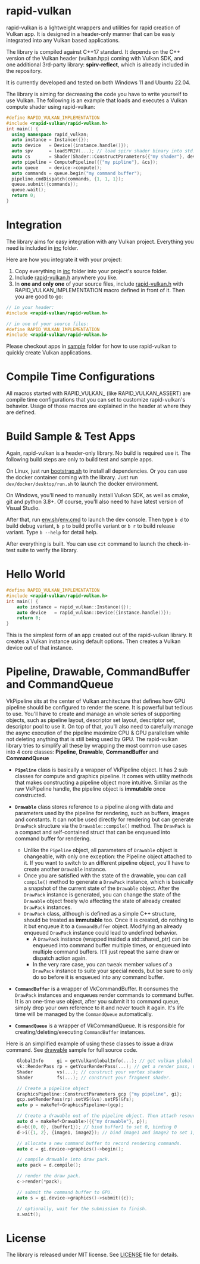 # rapid-vulkan
rapid-vulkan is a lightweight wrappers and utilities for rapid creation of Vulkan app. It is designed in a header-only manner that can be easiy integrated into any Vulkan based applications.

The library is compiled against C++17 standard. It depends on the C++ version of the Vulkan header (vulkan.hpp) coming with Vulkan SDK, and one additional 3rd-party library: **spirv-reflect**, which is already included in the repository.

It is currently developed and tested on both Windows 11 and Ubuntu 22.04.

The library is aiming for decreasing the code you have to write yourself to use Vulkan. The following is an example that loads and executes a Vulkan compute shader using rapid-vulkan:

```c++
#define RAPID_VULKAN_IMPLEMENTATION
#include <rapid-vulkan/rapid-vulkan.h>
int main() {
  using namespace rapid_vulkan;
  auto instance = Instance({});
  auto device   = Device({instance.handle()});
  auto spv      = loadSPRIV(...); // load spirv shader binary into std::vector container.
  auto cs       = Shader(Shader::ConstructParameters{{"my shader"}, device->gi}.setSpriv(spv));
  auto pipeline = ComputePipeline({{"my pipline"}, &cs});
  auto queue    = device->compute();
  auto commands = queue.begin("my command buffer");
  pipeline.cmdDispatch(commands, {1, 1, 1});
  queue.submit({commands});
  queue.wait();
  return 0;
}
```

# Integration
The library aims for easy integration with any Vulkan project. Everything you need is included in [inc](inc) folder.

Here are how you integrate it with your project:

1. Copy everything in [inc](inc) folder into your project's source folder.
2. Include [rapid-vulkan.h](inc/rapid-vulkan/rapid-vulkan.h) anywhere you like.
3. In **one and only one** of your source files, include [rapid-vulkan.h](inc/rapid-vulkan/rapid-vulkan.h) with RAPID_VULKAN_IMPLEMENTATION macro defined in front of it. Then you are good to go:

```c
// in your header:
#include <rapid-vulkan/rapid-vulkan.h>

// in one of your source files:
#define RAPID_VULKAN_IMPLEMENTATION
#include <rapid-vulkan/rapid-vulkan.h>
```
Please checkout apps in [sample](dev/sample) folder for how to use rapid-vulkan to quickly create Vulkan applications.

# Compile Time Configurations

All macros started with RAPID_VULKAN_ (like RAPID_VULKAN_ASSERT) are compile time configurations that you can set to customize rapid-vulkan's behavior. Usage of those macros are explained in the header at where they are defined.

# Build Sample & Test Apps
Again, rapid-vulkan is a header-only library. No build is required use it. The following build steps are only to build test and sample apps.

On Linux, just run [bootstrap.sh](dev/env/bootstrap.sh) to install all dependencies. Or you can use the docker container coming with the library. Just run `dev/docker/desktop/run.sh` to launch the docker environment.

On Windows, you'll need to manually install Vulkan SDK, as well as cmake, git and python 3.8+. Of course, you'll also need to have latest version of Visual Studio.

After that, run [env.sh](env.sh)/[env.cmd](env.cmd) to launch the dev console. Then type `b d` to build debug variant, `b p` to build profile variant or `b r` to build release variant. Type `b --help` for detail help.

After everything is built. You can use `cit` command to launch the check-in-test suite to verify the library.

# Hello World
```c++
#define RAPID_VULKAN_IMPLEMENTATION
#include <rapid-vulkan/rapid-vulkan.h>
int main() {
    auto instance = rapid_vulkan::Instance({});
    auto device   = rapid_vulkan::Device({instance.handle()});
    return 0;
}
```
This is the simplest form of an app created out of the rapid-vulkan library. It creates a Vulkan instance using default options. Then creates a Vulkan device out of that instance.

# Pipeline, Drawable, CommandBuffer and CommandQueue
VkPipeline sits at the center of Vulkan architecture that defines how GPU pipeline should be configured to render the scene. It is powerful but tedious to use. You'll have to create and manage an whole series of supporting objects, such as pipeline layout, descriptor set layout, descriptor set, descriptor pool to use it. On top of that, you'll also need to carefully manage the async execution of the pipeline maximize CPU & GPU parallelism while not deleting anything that is still being used by GPU. The rapid-vulkan library tries to simplify all these by wrapping the most common use cases into 4 core classes: **Pipeline**, **Drawable**, **CommandBuffer** and **CommandQueue**

- **`Pipeline`** class is basically a wrapper of VkPipeline object. It has 2 sub classes for compute and graphics pipeline. It comes with utility methods that makes constructing a pipeline object more intuitive. Similar as the raw VkPipeline handle, the pipeline object is **immutable** once constructed.

- **`Drawable`** class stores reference to a pipeline along with data and parameters used by the pipeline for rendering, such as buffers, images and constants. It can not be used directly for rendering but can generate `DrawPack` structure via the `Drawable::compile()` method. The `DrawPack` is a compact and self-contained struct that can be enqueued into command buffer for rendering.
  - Unlike the `Pipeline` object, all parameters of `Drawable` object is changeable, with only one exception: the Pipeline object attached to it. If you want to switch to an different pipeline object, you'll have to create another `Drawable` instance.
  - Once you are satisfied with the state of the drawable, you can call `compile()` method to generate a `DrawPack` instance, which is basically a snapshot of the current state of the `Drawable` object. After the `DrawPack` instance is generated, you can change the state of the `Drawable` object freely w/o affecting the state of already created `DrawPack` instances.
  - `DrawPack` class, although is defined as a simple C++ structure, should be treated as **immutable** too. Once it is created, do nothing to it but enqueue it to a `CommandBuffer` object. Modifying an already enqueued `DrawPack` instance could lead to undefined behavior.
    - A `DrawPack` instance (wrapped insided a std::shared_ptr) can be enqueued into command buffer multiple times, or enqueued into multiple command buffers. It'll just repeat the same draw or dispatch action again.
    - In the very rare case, you can tweak member values of a `DrawPack` instance to suite your special needs, but be sure to only do so before it is enqueued into any command buffer.

- **`CommandBuffer`** is a wrapper of VkCommandBuffer. It consumes the `DrawPack` instances and enqueues render commands to command buffer. It is an one-time use object, after you submit it to command queue, simply drop your own reference to it and never touch it again. It's life time will be managed by the `CommandQueue` automatically.

- **`CommandQueue`** is a wrapper of VkCommandQueue. It is responsible for creating/deleting/executing `CommandBuffer` instances.

Here is an simplified example of using these classes to issue a draw command. See [drawable](dev/sample/drawable.cpp) sample for full source code.

```c++
    GlobalInfo     gi = getVulkanGlobalInfo(...); // get vulkan global information, usually from a Device object.
    vk::RenderPass rp = getYourRenderPass(...); // get a render pass, usually from a Swapchain class.
    Shader         vs(...); // construct your vertex shader
    Shader         fs(...); // construct your fragment shader.

    // Create a pipeline object
    GraphicsPipeline::ConstructParameters gcp {"my pipeline", gi};
    gcp.setRenderPass(rp).setVS(&vs).setFS(&fs);
    auto p = makeRef<GraphicsPipeline>(gcp);

    // Create a drawable out of the pipeline object. Then attach resources to the drawable as inputs to the pipeline.
    auto d = makeRef<Drawable>({{"my drawable"}, p});
    d->b({0, 0}, {buffer1}); // bind buffer1 to set 0, binding 0
    d->i({1, 2}, {image1, image2}); // bind image1 and image2 to set 1, binding 2

    // allocate a new command buffer to record rendering commands.
    auto c = gi.device->graphics()->begin();

    // compile drawable into draw pack.
    auto pack = d.compile();

    // render the draw pack.
    c->render(*pack);

    // submit the command buffer to GPU.
    auto s = gi.device->graphics()->submit({c});

    // optionally, wait for the submission to finish.
    s.wait();
```

# License
The library is released under MIT license. See [LICENSE](LICENSE) file for details.
